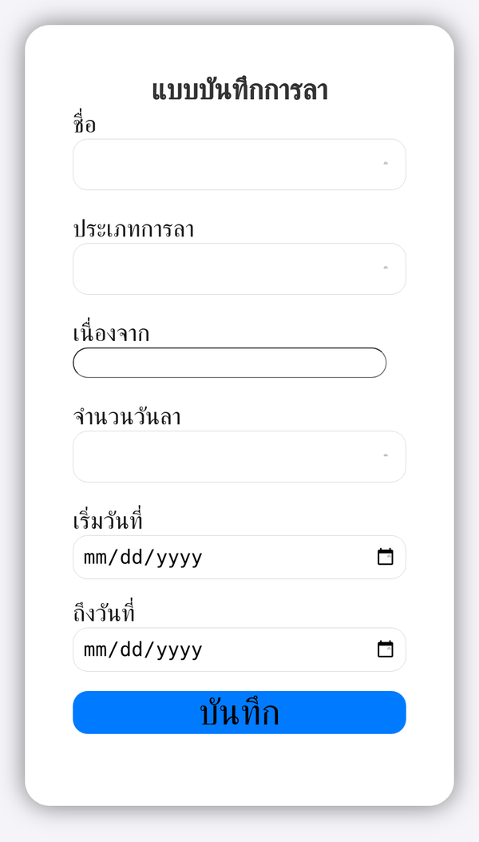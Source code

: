 <head>
    <title>Form test</title>
    <link rel="stylesheet" href="https://stackpath.bootstrapcdn.com/bootstrap/4.3.1/css/bootstrap.min.css" integrity="sha384-ggOyR0iXCbMQv3Xipma34MD+dH/1fQ784/j6cY/iJTQUOhcWr7x9JvoRxT2MZw1T" crossorigin="anonymous">
    <script src="https://stackpath.bootstrapcdn.com/bootstrap/4.3.1/js/bootstrap.min.js" integrity="sha384-JjSmVgyd0p3pXB1rRibZUAYoIIy6OrQ6VrjIEaFf/nJGzIxFDsf4x0xIM+B07jRM" crossorigin="anonymous"></script>
    <link href="https://fonts.googleapis.com/css2?family=Roboto:wght@400;700&display=swap" rel="stylesheet">
    <script src="https://cdn.jsdelivr.net/npm/sweetalert2@11"></script>
    <style>
      body {
        font-family: 'Roboto', sans-serif;
        font-size: 3em;
        background-color: #f4f4f9;
      }
      .container {
        max-width: 100%;
        background-color: #fff;
        padding: 2em;
        border-radius: 50px;
        box-shadow: 0 0 50px rgba(0, 0, 0, 0.5);
      }
      .form-control, .form-select {
        font-size: 1em;
        margin-bottom: 1em;
        border-radius: 30px; /* Add rounded corners to input fields */
      }
      .form-select {
        width: 100%; /* Increased width */
        padding: 0.5em;
        border: 1px solid #ced4da;
        appearance: none;
        background-color: #fff;
        background-image: url('data:image/svg+xml;utf8,<svg xmlns="http://www.w3.org/2000/svg" viewBox="0 0 4 5"><path fill="none" stroke="rgba(0, 0, 0, 0.25)" stroke-width="1" d="M2 0 L0 2 L4 2 Z"/></svg>');
        background-repeat: no-repeat;
        background-position: right 0.75em center;
        background-size: 8px 10px;
      }
      .btn {
        font-size: 1.5em;
        width: 100%;
        display: block;
        margin: 0 auto;
        background-color: #007bff;
        border: none;
        border-radius: 30px;
      }
      .btn:hover {
        background-color: #0056b3;
      }
      h1 {
        color: #333;
        text-align: center;
        margin-bottom: 0.1em; /* Reduced margin-bottom */
        font-size: 1.5em;
      }
      h3 {
        color: #333;
        text-align: center;
        margin-top: 0;
        margin-bottom: 0.1em; /* Reduced margin-bottom */
        font-size: 1.2em;
      }
      .swal2-custom-popup {
        width: 25em; /* ปรับขนาด popup */
        font-size: 0.35em; /* ลดขนาดตัวหนังสือใน popup */
      }
      .swal2-custom-content {
        font-size: 0.35em; /* ลดขนาดตัวหนังสือในเนื้อหาภายใน popup */
      }
    </style>
  </head>
<body>
  <div class="pt-1"></div>
  <div class="container">
    <div>
      <h3 class="text-center">แบบบันทึกการลา</h3>
    </div>
    <form method="post" autocomplete="off" name="hello-sheet">
      <div class="form-group">
        <label for="ชื่อ">ชื่อ</label>
        <div class="form-group">
          <select id="ชื่อ" name="ชื่อ" class="form-select" required>
            <option value=""></option>
            <option value="นางรภัทภร สิทธิวงศ์">นางรภัทภร สิทธิวงศ์</option>
            <option value="นางณัฐิยา ดาราย้อย">นางณัฐิยา ดาราย้อย</option>
            <option value="นางสาวกานดา เก็จรัมย์">นางสาวกานดา เก็จรัมย์</option>
            <option value="นายจิรศักดิ์ ยอดชะลูด">นายจิรศักดิ์ ยอดชะลูด</option>
            <option value="นางฐิติรัตน์ ดำรงค์">นางฐิติรัตน์ ดำรงค์</option>
            <option value="นางสาวดวงสมร ช่วงชัย">นางสาวดวงสมร ช่วงชัย</option>
            <option value="นายจิรวัฒน์ ดีล้อม">นายจิรวัฒน์ ดีล้อม</option>
            <option value="นายนิติศักดิ์ หนองเรือง">นายนิติศักดิ์ หนองเรือง</option>
            <option value="นายพีระพล ศรีวงสุข">นายพีระพล ศรีวงสุข</option>
            <option value="นางศรินภา เชียนรัมย์ มอบยิ่ง">นางศรินภา เชียนรัมย์ มอบยิ่ง</option>
            <option value="นายคมกริช โฉมงาม">นายคมกริช โฉมงาม</option>
            <option value="นางสาวปริชญา สีหานู">นางสาวปริชญา สีหานู</option>
            <option value="นางสาวกานต์ติมา ทองน้อย">นางสาวกานต์ติมา ทองน้อย</option>
            <option value="นางสาวสุภาวรรณ ดำเสนา">นางสาวสุภาวรรณ ดำเสนา</option>
            <option value="นายมาโนช เจริญยิ่ง">นายมาโนช เจริญยิ่ง</option>
            <option value="นางสาวสุนิษา สัตบุตร">นางสาวสุนิษา สัตบุตร</option>
            <option value="นางวิภารัตน์ จันทะนุภา">นางวิภารัตน์ จันทะนุภา</option>
            <option value="นางสาวศันสนีย์ หมายดี">นางสาวศันสนีย์ หมายดี</option>
            <option value="นายอรรณพ เการัมย์">นายอรรณพ เการัมย์</option>
            <option value="นายธีรพงษ์ บุษยงค์">นายธีรพงษ์ บุษยงค์</option>
            <option value="นางสาวกมลลักษณ์ ยอดเครือ">นางสาวกมลลักษณ์ ยอดเครือ</option>
          </select>
        </div>
      <div class="form-group">
        <label for="ประเภทการลา">ประเภทการลา</label>
        <div class="form-group">
        <select id="leaveType" name="ประเภทการลา" class="form-select" required>
              <option value=""></option>
              <option value="ลาป่วย">ลาป่วย</option>
              <option value="ลากิจ">ลากิจ</option>
              <option value="ลาคลอด">ลาคลอด</option>
              <option value="ลาบวช">ลาบวช</option>
              <option value="ลาอื่นๆ">ลาอื่นๆ</option>
        </select>
        </div>
      <div class="form-group">
        <label for="เนื่องจาก">เนื่องจาก</label>
        <input type="text" class="form-control" placeholder="" name="เนื่องจาก">
      </div>
      <div class="form-group">
        <label for="จำนวนวันลา">จำนวนวันลา</label>
        <div class="form-group">
          <select id="leaveDays" name="จำนวนวันลา" class="form-select" required>
                <option value=""></option>
                <option value="1">1</option>
                <option value="2">2</option>
                <option value="3">3</option>
                <option value="4">4</option>
                <option value="5">5</option>
          </select>
      </div>
      <div class="form-group">
        <label for="เริ่มวันที่">เริ่มวันที่</label>
        <input type="date" id="startDate" name="เริ่มวันที่" class="form-select" required>
      </div>  
      <div class="form-group">
        <label for="ถึงวันที่">ถึงวันที่</label>
        <input type="date" id="endDate" name="ถึงวันที่" class="form-select" required>
      </div>  
      <button type="submit" name="submit" value="Send message" class="btn btn-primary">บันทึก</button>
  </div>
 <script>
  document.addEventListener('DOMContentLoaded', () => {
    const scriptURL = 'https://script.google.com/macros/s/AKfycbw3c4H3wOmuvn3KyoXPT7BSqwob7P2pasXN7AeG1MMDcKiQr84PTODy2QPbqhzEJpjdNw/exec';
    const form = document.forms['hello-sheet'];

    form.addEventListener('submit', async (e) => {
      e.preventDefault();
      Swal.fire({
        title: 'กรุณารอสักครู่',
        text: 'ระบบกำลังประมวลผล...',
        icon: 'info',
        allowOutsideClick: false,
        customClass: {
          popup: 'swal2-custom-popup',
          content: 'swal2-custom-content'
        },
        didOpen: () => {
          Swal.showLoading();
        }
      });
      try {
        const response = await fetch(scriptURL, {
          method: 'POST',
          body: new FormData(form)
        });
        if (response.ok) {
          const formData = new FormData(form);
          let summaryContent = '<ul>';
          
          // สร้างเนื้อหาสรุปข้อมูลจากฟอร์ม
          formData.forEach((value, key) => {
            summaryContent += `<li><strong>${key}</strong>: ${value}</li>`;
          });

          summaryContent += '</ul>';
          
          // แสดงหน้าต่างสรุปข้อมูลหลังจากส่งข้อมูลสำเร็จ
          Swal.fire({
            title: 'สำเร็จ',
            html: `<p>แคปหน้าจอส่งในกลุ่มไลน์</p>${summaryContent}`,
            icon: 'success',
            confirmButtonText: 'ปิด',
            customClass: {
              popup: 'swal2-custom-popup', // ใช้คลาสที่กำหนดไว้
              content: 'swal2-custom-content' // ใช้คลาสที่กำหนดไว้
            }
          }).then(() => {
            form.reset(); // Reset form fields after the alert is confirmed
          });
        } else {
          throw new Error('Network response was not ok');
        }
      } catch (error) {
        Swal.close(); // ปิดข้อความรอ
        Swal.fire({
          title: 'เกิดข้อผิดพลาด!',
          text: 'ไม่สามารถบันทึกข้อมูลได้',
          icon: 'error',
          confirmButtonText: 'ตกลง'
        });
        console.error('Error!', error.message);
      }
    });
  });
</script>
  <script src="https://maxcdn.bootstrapcdn.com/bootstrap/4.1.1/js/bootstrap.min.js"></script>
  <script src="https://cdnjs.cloudflare.com/ajax/libs/jquery/3.2.1/jquery.min.js"></script>

